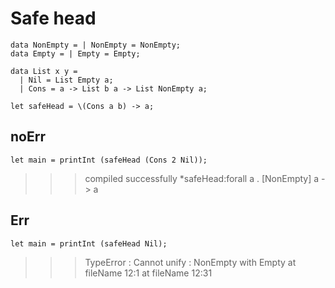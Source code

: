 # Safe head
```
data NonEmpty = | NonEmpty = NonEmpty;
data Empty = | Empty = Empty;

data List x y =
  | Nil = List Empty a;
  | Cons = a -> List b a -> List NonEmpty a;

let safeHead = \(Cons a b) -> a;
```
## noErr
```
let main = printInt (safeHead (Cons 2 Nil));
```
>>>compiled successfully
*safeHead:forall a . [NonEmpty] a -> a

## Err
```
let main = printInt (safeHead Nil);
```
>>>TypeError : Cannot unify : NonEmpty with Empty at fileName 12:1 at fileName 12:31
